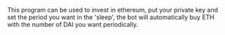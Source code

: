 This program can be used to invest in ethereum, put your private key and set the period you want in the 'sleep', the bot will automatically buy ETH with the number of DAI you want periodically.

